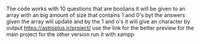 The code works with 10 questions that are boolians it will be given to an array with an big amount of size that contains 1 and 0's
byt the answers given the array will update and by the 1 and o's it will give an character by output
https://astroplus.ir/project/ use the link for the better preview for the main project
for the other version run it with xampp
